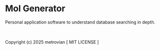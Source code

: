 # Mol Generator #
Personal application software to understand database searching in depth.

<br/></br>
Copyright (c) 2025 metrovian [ MIT LICENSE ]
